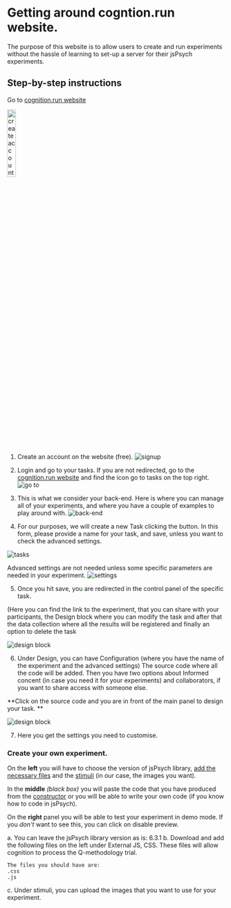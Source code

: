 # Getting around cogntion.run website.

The purpose of this website is to allow users to create and run experiments without the hassle of learning to set-up a server for their jsPsych experiments. 

## Step-by-step instructions

Go to [cognition.run website](https://www.cognition.run)
 
<img src="https://github.com/kernel52/Q-methodology/blob/8e9a5488bed7c13e019a5167727b95e4af5fd247/images/001.jpg" height="20%" alt="create account" />


1. Create an account on the website (free). 
![signup](https://github.com/kernel52/Q-methodology/blob/a4e978bea7a33c71867add7807bfcc8e9e2efa3e/images/002.PNG "signup")

2. Login and go to your tasks. If you are not redirected, go to the [cognition.run website](https://www.cognition.run) and find the icon go to tasks on the top right. 
![go to](https://github.com/kernel52/Q-methodology/blob/a4e978bea7a33c71867add7807bfcc8e9e2efa3e/images/006.PNG "go to")

3. This is what we consider your back-end. 
Here is where you can manage all of your experiments, and where you have a couple of examples to play around with. 
![back-end](https://github.com/kernel52/Q-methodology/blob/a4e978bea7a33c71867add7807bfcc8e9e2efa3e/images/003.PNG "back-end")

4. For our purposes, we will create a new Task clicking the button. 
In this form, please provide a name for your task, and save, unless you want to check the advanced settings. 

![tasks](https://github.com/kernel52/Q-methodology/blob/a4e978bea7a33c71867add7807bfcc8e9e2efa3e/images/004.PNG "tasks")


Advanced settings are not needed unless some specific parameters are needed in your experiment.
![settings](https://github.com/kernel52/Q-methodology/blob/a4e978bea7a33c71867add7807bfcc8e9e2efa3e/images/005.PNG "settings")

5. Once you hit save, you are redirected in the control panel of the specific task.

(Here you can find the link to the experiment, that you can share with your participants, the Design block where you can modify the task and after that the data collection where all the results will be registered and finally an option to delete the task 

![design block](https://github.com/kernel52/Q-methodology/blob/a4e978bea7a33c71867add7807bfcc8e9e2efa3e/images/007.jpeg "design block")

6. Under Design, you can have Configuration (where you have the name of the experiment and the advanced settings) 
The source code where all the code will be added. 
Then you have two options about Informed concent (in case you need it for your experiments) and collaborators, if you want to share access with someone else. 

**Click on the source code and you are in front of the main panel to design your task. **

![design block](https://github.com/kernel52/Q-methodology/blob/a4e978bea7a33c71867add7807bfcc8e9e2efa3e/images/008.jpeg "design block")


7. Here you get the settings you need to customise. 

### Create your own experiment. 

On the **left** you will have to choose the version of jsPsych library, [add the necessary files](#files) and the [stimuli]() (in our case, the images you want). 

In the **middle** *(black box)* you will paste the code that you have produced from the [constructor](/constructor/constructor) or you will be able to write your own code (if you know how to code in jsPsych). 

On the **right** panel you will be able to test your experiment in demo mode. If you *don't* want to see this, you can click on disable preview. 

a. You can leave the jsPsych library version as is: 6.3.1 
b. Download and add the following files on the left under External JS, CSS. These files will allow cognition to process the Q-methodology trial.
  
  ```
  The files you should have are: 
  .css 
  .js 
  
  ```

c. Under stimuli, you can upload the images that you want to use for your experiment. 

